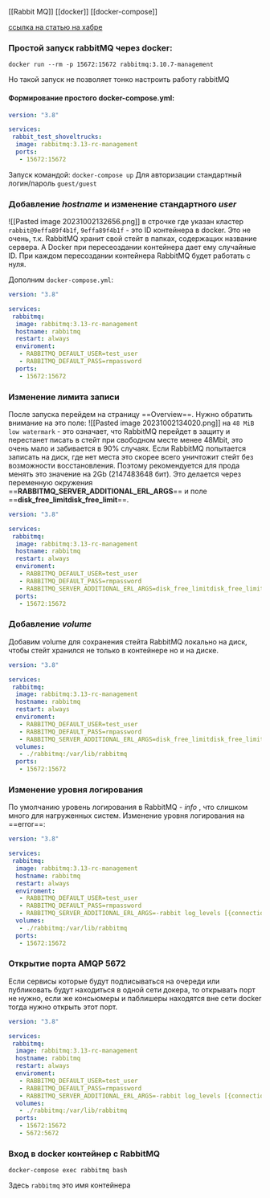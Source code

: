[[Rabbit MQ]]
[[docker]]
[[docker-compose]]

[ссылка на статью на хабре](https://habr.com/ru/companies/slurm/articles/704208/)

### Простой запуск rabbitMQ через docker:

```shell
docker run --rm -p 15672:15672 rabbitmq:3.10.7-management
```

Но такой запуск не позволяет тонко настроить работу rabbitMQ

#### Формирование простого docker-compose.yml:
```yaml
version: "3.8"

services:
 rabbit_test_shoveltrucks:
  image: rabbitmq:3.13-rc-management
  ports:
   - 15672:15672
```

Запуск командой: `docker-compose up`
Для авторизации стандартный логин/пароль `guest/guest`

### Добавление _hostname_ и изменение стандартного _user_

![[Pasted image 20231002132656.png]]
в строчке где указан кластер `rabbit@9effa89f4b1f`,  `9effa89f4b1f` - это ID контейнера в docker.
Это не очень, т.к. RabbitMQ хранит свой стейт в папках, содержащих название сервера. А Docker при пересеоздании контейнера дает ему случайные ID. При каждом пересоздании контейнера RabbitMQ будет работать с нуля.

Дополним `docker-compose.yml`:
```yml
version: "3.8"

services:
 rabbitmq:
  image: rabbitmq:3.13-rc-management
  hostname: rabbitmq
  restart: always
  enviroment:
   - RABBITMQ_DEFAULT_USER=test_user
   - RABBITMQ_DEFAULT_PASS=rmpassword
  ports:
   - 15672:15672
```

### Изменение лимита записи
После запуска перейдем на страницу ==Overview==. Нужно обратить внимание на это поле:
![[Pasted image 20231002134020.png]]
на `48 MiB low watermark` -  это означает, что RabbitMQ перейдет в защиту и перестанет писать в стейт при свободном месте менее  48Mbit, это очень мало и забивается в 90% случаях. Если RabbitMQ попытается записать на диск, где нет места это скорее всего уничтожит стейт без возможности восстановления. Поэтому рекомендуется для прода менять это значение на 2Gb (2147483648 бит).
Это делается через переменную окружения ==**RABBITMQ_SERVER_ADDITIONAL_ERL_ARGS**== и поле ==**disk_free_limitdisk_free_limit**==.

```yml
version: "3.8"

services:
 rabbitmq:
  image: rabbitmq:3.13-rc-management
  hostname: rabbitmq
  restart: always
  enviroment:
   - RABBITMQ_DEFAULT_USER=test_user
   - RABBITMQ_DEFAULT_PASS=rmpassword
   - RABBITMQ_SERVER_ADDITIONAL_ERL_ARGS=disk_free_limitdisk_free_limit 2147483648
  ports:
   - 15672:15672
```

### Добавление _volume_

Добавим volume для сохранения стейта RabbitMQ локально на диск, чтобы стейт хранился не только в контейнере но и на диске.

```yml
version: "3.8"

services:
 rabbitmq:
  image: rabbitmq:3.13-rc-management
  hostname: rabbitmq
  restart: always
  enviroment:
   - RABBITMQ_DEFAULT_USER=test_user
   - RABBITMQ_DEFAULT_PASS=rmpassword
   - RABBITMQ_SERVER_ADDITIONAL_ERL_ARGS=disk_free_limitdisk_free_limit 2147483648
  volumes:
   - ./rabbitmq:/var/lib/rabbitmq
  ports:
   - 15672:15672
```

### Изменение уровня логирования 
По умолчанию уровень логирования в RabbitMQ - _info_ , что слишком много для нагруженных систем. Изменение уровня логирования на ==error==:

```yml
version: "3.8"

services:
 rabbitmq:
  image: rabbitmq:3.13-rc-management
  hostname: rabbitmq
  restart: always
  enviroment:
   - RABBITMQ_DEFAULT_USER=test_user
   - RABBITMQ_DEFAULT_PASS=rmpassword
   - RABBITMQ_SERVER_ADDITIONAL_ERL_ARGS=-rabbit log_levels [{connection,error},{default,error}] disk_free_limit 2147483648
  volumes:
   - ./rabbitmq:/var/lib/rabbitmq
  ports:
   - 15672:15672
```

### Открытие порта AMQP 5672

Если сервисы которые будут подписываться на очереди или публиковать будут находиться в одной сети докера, то открывать порт не нужно, если же консьюмеры и паблишеры находятся вне сети docker тогда нужно открыть этот порт.

```yml
version: "3.8"

services:
 rabbitmq:
  image: rabbitmq:3.13-rc-management
  hostname: rabbitmq
  restart: always
  enviroment:
   - RABBITMQ_DEFAULT_USER=test_user
   - RABBITMQ_DEFAULT_PASS=rmpassword
   - RABBITMQ_SERVER_ADDITIONAL_ERL_ARGS=-rabbit log_levels [{connection,error},{default,error}] disk_free_limit 2147483648
  volumes:
   - ./rabbitmq:/var/lib/rabbitmq
  ports:
   - 15672:15672
   - 5672:5672
```

### Вход в docker контейнер с RabbitMQ
```shell
docker-compose exec rabbitmq bash
```
Здесь `rabbitmq` это имя контейнера